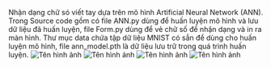 Nhận dạng chữ só viết tay dựa trên mô hình Artificial Neural Network (ANN). Trong Source code gồm có file ANN.py dùng để huấn luyện mô hình và lưu dữ liệu đã huấn luyện, 
file Form.py dùng để vẻ chữ số để nhận dạng và in ra màn hình. Thư mục data chứa tập dữ liệu MNIST có sẳn để dùng cho huấn luyện mô hình, file ann_model.pth là dữ liệu lưu 
trữ trong quá trình huấn luyện.
![Tên hình ảnh](URL_hình_ảnh)
![Tên hình ảnh](URL_hình_ảnh)
![Tên hình ảnh](URL_hình_ảnh)
![Tên hình ảnh](URL_hình_ảnh)
